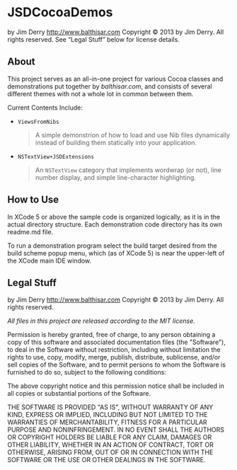 JSDCocoaDemos
=============

by Jim Derry <http://www.balthisar.com>
Copyright © 2013 by Jim Derry. All rights reserved.
See “Legal Stuff” below for license details.


About
-----
This project serves as an all-in-one project for various Cocoa classes and demonstrations put together by *balthisar.com*, and consists of several different themes with not a whole lot in common between them.

Current Contents Include:

- `ViewsFromNibs`
	> A simple demonstrion of how to load and use Nib files dynamically instead of building them statically into your application.

- `NSTextView+JSDExtensions`
	> An `NSTextView` category that implements wordwrap (or not), line number display, and simple line-character highlighting.


How to Use
----------
In XCode 5 or above the sample code is organized logically, as it is in the actual directory structure. Each demonstration code directory has its own readme.md file.

To run a demonstration program select the build target desired from the build scheme popup menu, which (as of XCode 5) is near the upper-left of the XCode main IDE window.


Legal Stuff
-----------
by Jim Derry <http://www.balthisar.com>
Copyright © 2013 by Jim Derry. All rights reserved.

*All files in this project are released according to the MIT license.*

Permission is hereby granted, free of charge, to any person obtaining a copy of this software and associated documentation files (the "Software"), to deal in the Software without restriction, including without limitation the rights to use, copy, modify, merge, publish, distribute, sublicense, and/or sell copies of the Software, and to permit persons to whom the Software is furnished to do so, subject to the following conditions:

The above copyright notice and this permission notice shall be included in all copies or substantial portions of the Software.

THE SOFTWARE IS PROVIDED "AS IS", WITHOUT WARRANTY OF ANY KIND, EXPRESS OR IMPLIED, INCLUDING BUT NOT LIMITED TO THE WARRANTIES OF MERCHANTABILITY, FITNESS FOR A PARTICULAR PURPOSE AND NONINFRINGEMENT. IN NO EVENT SHALL THE AUTHORS OR COPYRIGHT HOLDERS BE LIABLE FOR ANY CLAIM, DAMAGES OR OTHER LIABILITY, WHETHER IN AN ACTION OF CONTRACT, TORT OR OTHERWISE, ARISING FROM, OUT OF OR IN CONNECTION WITH THE SOFTWARE OR THE USE OR OTHER DEALINGS IN THE SOFTWARE.
